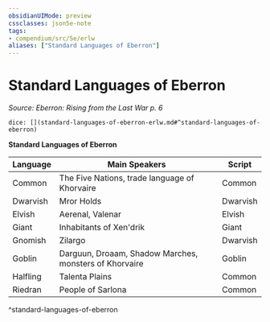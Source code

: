 ```yaml
---
obsidianUIMode: preview
cssclasses: json5e-note
tags:
- compendium/src/5e/erlw
aliases: ["Standard Languages of Eberron"]
---
```

# Standard Languages of Eberron
*Source: Eberron: Rising from the Last War p. 6* 

`dice: [](standard-languages-of-eberron-erlw.md#^standard-languages-of-eberron)`

**Standard Languages of Eberron**

| Language | Main Speakers | Script |
|----------|---------------|--------|
| Common | The Five Nations, trade language of Khorvaire | Common |
| Dwarvish | Mror Holds | Dwarvish |
| Elvish | Aerenal, Valenar | Elvish |
| Giant | Inhabitants of Xen'drik | Giant |
| Gnomish | Zilargo | Dwarvish |
| Goblin | Darguun, Droaam, Shadow Marches, monsters of Khorvaire | Goblin |
| Halfling | Talenta Plains | Common |
| Riedran | People of Sarlona | Common |
^standard-languages-of-eberron